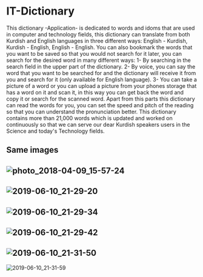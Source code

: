 # IT-Dictionary

This dictionary -Application- is dedicated to words and idoms that are used in computer and technology fields, this dictionary can translate from both Kurdish and English languages in three different ways: English - Kurdish, Kurdish - English, English - English. You can also bookmark the words that you want to be saved so that you would not search for it later, you can search for the desired word in many different ways: 1- By searching in the search field in the upper part of the dictionary. 2- By voice, you can say the word that you want to be searched for and the dictionary will receive it from you and search for it (only available for English language). 3- You can take a picture of a word or you can upload a picture from your phones storage that has a word on it and scan it, in this way you can get back the word and copy it or search for the scanned word. Apart from this parts this dictionary can read the words for you, you can set the speed and pitch of the reading so that you can understand the pronunciation better. This dictionary contains more than 21,000 words which is updated and worked on continuously so that we can serve our dear Kurdish speakers users in the Science and today's Technology fields.

Same images
--
![photo_2018-04-09_15-57-24](https://user-images.githubusercontent.com/38315417/59217438-a0daf380-8bc6-11e9-9004-4d7d33aa201e.jpg)
--
![2019-06-10_21-29-20](https://user-images.githubusercontent.com/38315417/59217799-6de52f80-8bc7-11e9-8375-d55c1e4a7001.png)
--
![2019-06-10_21-29-34](https://user-images.githubusercontent.com/38315417/59217800-6de52f80-8bc7-11e9-9950-824e8ef4541e.png)
--
![2019-06-10_21-29-42](https://user-images.githubusercontent.com/38315417/59217801-6de52f80-8bc7-11e9-9380-623f5db26e25.png)
--
![2019-06-10_21-31-50](https://user-images.githubusercontent.com/38315417/59217803-6e7dc600-8bc7-11e9-96ab-f29b27dbda7b.png)
--
![2019-06-10_21-31-59](https://user-images.githubusercontent.com/38315417/59217805-6e7dc600-8bc7-11e9-8b8e-41a66133e5a8.png)

